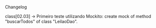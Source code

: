 Changelog

class[02.03] -> Primeiro teste utilizando Mockito: create mock of method "buscarTodos" of class "LeilaoDao".